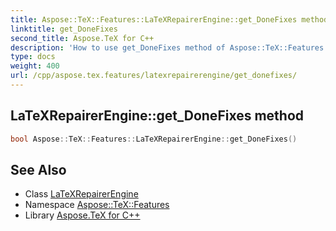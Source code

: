 ```yaml
---
title: Aspose::TeX::Features::LaTeXRepairerEngine::get_DoneFixes method
linktitle: get_DoneFixes
second_title: Aspose.TeX for C++
description: 'How to use get_DoneFixes method of Aspose::TeX::Features::LaTeXRepairerEngine class in C++.'
type: docs
weight: 400
url: /cpp/aspose.tex.features/latexrepairerengine/get_donefixes/
---
```

## LaTeXRepairerEngine::get_DoneFixes method




```cpp
bool Aspose::TeX::Features::LaTeXRepairerEngine::get_DoneFixes()
```

## See Also

* Class [LaTeXRepairerEngine](../)
* Namespace [Aspose::TeX::Features](../../)
* Library [Aspose.TeX for C++](../../../)

